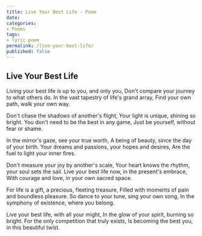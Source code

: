 ```yaml
---
title: Live Your Best Life - Poem
date: 
categories:
- Poems
tags:
- lyric poem
permalink: /live-your-best-life/
published: false
---
```


## Live Your Best Life

Living your best life is up to you, and only you,
Don't compare your journey to what others do.
In the vast tapestry of life's grand array,
Find your own path, walk your own way.

Don't chase the shadows of another's flight,
Your light is unique, shining so bright.
You don't need to be the best in any game,
Just be yourself, without fear or shame.

In the mirror's gaze, see your true worth,
A being of beauty, since the day of your birth.
Your dreams and passions, your hopes and desires,
Are the fuel to light your inner fires.

Don't measure your joy by another's scale,
Your heart knows the rhythm, your soul sets the sail.
Live your best life now, in the present's embrace,
With courage and love, in your own sacred space.

For life is a gift, a precious, fleeting treasure,
Filled with moments of pain and boundless pleasure.
So dance to your tune, sing your own song,
In the symphony of existence, where you belong.

Live your best life, with all your might,
In the glow of your spirit, burning so bright.
For the only competition that truly exists,
Is becoming the best you, in this beautiful twist.